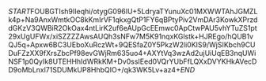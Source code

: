 $START$FOUBGTIsh9IIeqhi/otygG096lU+5LdryaTYunuXc01MXWWTAhJGMZLk4p+Na9AnxWmtkOC8kKmIrVF1qkxgQtP1FY6qBPtyPiv2VmDAr3KowkXPrzddGKzV3QWBiR2OkOax4ntLirK2uf6eAUpGcEEmwc0ApCtwPAU5vhYTuZS1pt29xUgUFWx/xiSZZZZAwsAUQh3sNFw7M5K91nqxKGlstk+HJREgo/hQUB1vQJ5q+Apxw6BC3UEboXuRczWt+9QESfaZ0Y5PkzW2li0KIS9/WjSIKbch9CUDuFZzXX9fXrsZbcPf98evGWjRm635uo4+AXYtVq3wzAd2ujUiUqEB3nqUWiNSF1p0QyIk8UTEHHhIdWRkKM+Dv0ssIEed0VQrYUbFfLQXxDVYKHkAVecDD9oMbLnxl71SDUMkUP8HhbQIO+/qk3WK5Lv+az4+$END$